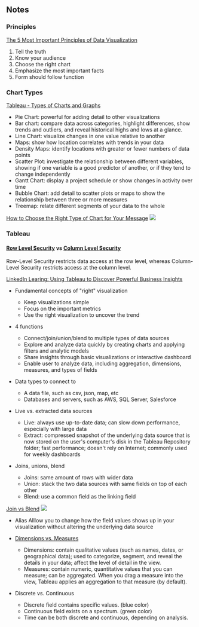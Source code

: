 ## Notes

### Principles
[The 5 Most Important Principles of Data Visualization](https://towardsdatascience.com/the-5-most-important-principles-of-data-visualization-455225a6c4b3#:~:text=Data%20visualization%2C%20in%20the%20simplest,understand%20patterns%20and%20communicate%20insights.&text=Misleading%2C%20confusing%2C%20and%20impractical%20visualizations,designers%20and%20journalists%20among%20us.)

1. Tell the truth
2. Know your audience
3. Choose the right chart
4. Emphasize the most important facts
5. Form should follow function

### Chart Types
[Tableau - Types of Charts and Graphs](https://www.tableau.com/learn/whitepapers/which-chart-or-graph-is-right-for-you)
* Pie Chart: powerful for adding detail to other visualizations
* Bar chart: compare data across categories, highlight differences, show trends and outliers, and reveal historical highs and lows at a glance.
* Line Chart: visualize changes in one value relative to another
* Maps: show how location correlates with trends in your data
* Density Maps: identify locations with greater or fewer numbers of data points
* Scatter Plot: investigate the relationship between different variables, showing if one variable is a good predictor of another, or if they tend to change independently
* Gantt Chart: display a project schedule or show changes in activity over time
* Bubble Chart: add detail to scatter plots or maps to show the relationship between three or more measures
* Treemap: relate different segments of your data to the whole




[How to Choose the Right Type of Chart for Your Message](https://education.microsoft.com/en-us/course/0a60eeb6/1)
![](https://az801952.vo.msecnd.net/uploads/b9335f90-bb61-4773-899e-3927c923b9be.png)



### Tableau
#### [Row Level Security](https://www.thedataschool.com.au/mipadmin/row-level-security-in-tableau-using-user-functions/) vs [Column Level Security](https://www.thedataschool.com.au/mipadmin/column-level-security-in-tableau-uisng-user-functions/)
Row-Level Security restricts data access at the row level, whereas Column-Level Security restricts access at the column level.

[LinkedIn Learing: Using Tableau to Discover Powerful Business Insights](https://www.linkedin.com/learning/using-tableau-to-discover-powerful-business-insights)
* Fundamental concepts of "right" visualization
  - Keep visualizations simple
  - Focus on the important metrics
  - Use the right visualization to uncover the trend

* 4 functions
  - Connect/join/union/blend to multiple types of data sources
  - Explore and analyze data quickly by creating charts and applying filters and analytic models
  - Share insights through basic visualizations or interactive dashboard
  - Enable user to analyze data, including aggregation, dimensions, measures, and types of fields

* Data types to connect to
  - A data file, such as csv, json, map, etc
  - Databases and servers, such as AWS, SQL Server, Salesforce

* Live vs. extracted data sources
  - Live: always use up-to-date data; can slow down performance, especially with large data
  - Extract: compressed snapshot of the underlying data source that is now stored on the user's computer's disk in the Tableau Repository folder; fast performance; doesn't rely on Internet; commonly used for weekly dashboards

* Joins, unions, blend
  - Joins: same amount of rows with wider data
  - Union: stack the two data sources with same fields on top of each other
  - Blend: use a common field as the linking field
  
[Join vs Blend](https://deep-r.medium.com/join-vs-blend-in-tableau-desktop-929fffe42c89)
![](https://miro.medium.com/max/1200/1*VJ_M5T4r7j6ojErChi3Ipg.png)

* Alias
Alllow you to change how the field values shows up in your visualization without altering the underlying data source

* [Dimensions vs. Measures](https://help.tableau.com/current/pro/desktop/en-us/datafields_typesandroles.htm)
  - Dimensions: contain qualitative values (such as names, dates, or geographical data); used to categorize, segment, and reveal the details in your data; affect the level of detail in the view.
  - Measures: contain numeric, quantitative values that you can measure; can be aggregated. When you drag a measure into the view, Tableau applies an aggregation to that measure (by default).

* Discrete vs. Continuous
  - Discrete field contains specific values. (blue color)
  - Continuous field exists on a spectrum. (green color)
  - Time can be both discrete and continuous, depending on analysis.






























